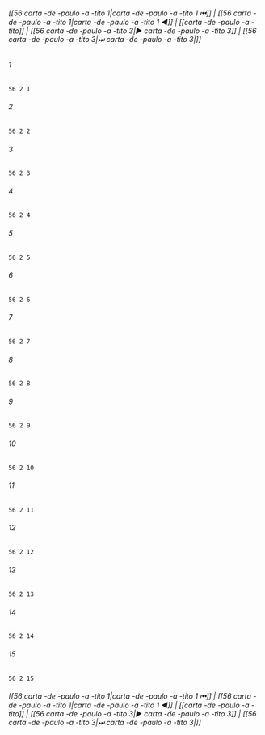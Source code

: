 
###### [[56 carta -de -paulo -a -tito 1|carta -de -paulo -a -tito 1 ⏮]] | [[56 carta -de -paulo -a -tito 1|carta -de -paulo -a -tito 1 ◀]] | [[carta -de -paulo -a -tito]] | [[56 carta -de -paulo -a -tito 3|▶ carta -de -paulo -a -tito 3]] | [[56 carta -de -paulo -a -tito 3|⏭ carta -de -paulo -a -tito 3|]]

###### 1
``` verse
56 2 1 
```
###### 2
``` verse
56 2 2 
```
###### 3
``` verse
56 2 3 
```
###### 4
``` verse
56 2 4 
```
###### 5
``` verse
56 2 5 
```
###### 6
``` verse
56 2 6 
```
###### 7
``` verse
56 2 7 
```
###### 8
``` verse
56 2 8 
```
###### 9
``` verse
56 2 9 
```
###### 10
``` verse
56 2 10 
```
###### 11
``` verse
56 2 11 
```
###### 12
``` verse
56 2 12 
```
###### 13
``` verse
56 2 13 
```
###### 14
``` verse
56 2 14 
```
###### 15
``` verse
56 2 15 
```

###### [[56 carta -de -paulo -a -tito 1|carta -de -paulo -a -tito 1 ⏮]] | [[56 carta -de -paulo -a -tito 1|carta -de -paulo -a -tito 1 ◀]] | [[carta -de -paulo -a -tito]] | [[56 carta -de -paulo -a -tito 3|▶ carta -de -paulo -a -tito 3]] | [[56 carta -de -paulo -a -tito 3|⏭ carta -de -paulo -a -tito 3|]]


